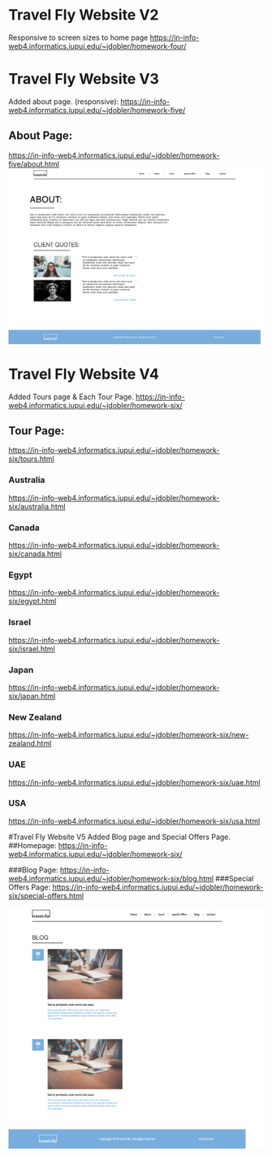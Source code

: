 # Travel Fly Website V2
Responsive to screen sizes to home page
https://in-info-web4.informatics.iupui.edu/~jdobler/homework-four/


# Travel Fly Website V3
Added about page. (responsive):
https://in-info-web4.informatics.iupui.edu/~jdobler/homework-five/
## About Page:
https://in-info-web4.informatics.iupui.edu/~jdobler/homework-five/about.html
![Travel Fly About Page preview](/images/screenshot.png "Travel Fly")

# Travel Fly Website V4
Added Tours page & Each Tour Page.
https://in-info-web4.informatics.iupui.edu/~jdobler/homework-six/
## Tour Page: 
https://in-info-web4.informatics.iupui.edu/~jdobler/homework-six/tours.html
### Australia
https://in-info-web4.informatics.iupui.edu/~jdobler/homework-six/australia.html
### Canada
https://in-info-web4.informatics.iupui.edu/~jdobler/homework-six/canada.html
### Egypt
https://in-info-web4.informatics.iupui.edu/~jdobler/homework-six/egypt.html
### Israel
https://in-info-web4.informatics.iupui.edu/~jdobler/homework-six/israel.html
### Japan
https://in-info-web4.informatics.iupui.edu/~jdobler/homework-six/japan.html
### New Zealand
https://in-info-web4.informatics.iupui.edu/~jdobler/homework-six/new-zealand.html
### UAE
https://in-info-web4.informatics.iupui.edu/~jdobler/homework-six/uae.html
### USA
https://in-info-web4.informatics.iupui.edu/~jdobler/homework-six/usa.html


#Travel Fly Website V5
Added Blog page and Special Offers Page.
##Homepage:
https://in-info-web4.informatics.iupui.edu/~jdobler/homework-six/

###Blog Page:
https://in-info-web4.informatics.iupui.edu/~jdobler/homework-six/blog.html
###Special Offers Page:
https://in-info-web4.informatics.iupui.edu/~jdobler/homework-six/special-offers.html

![Travel Fly About Page preview](/images/screenshot-blog.png "Travel Fly")


